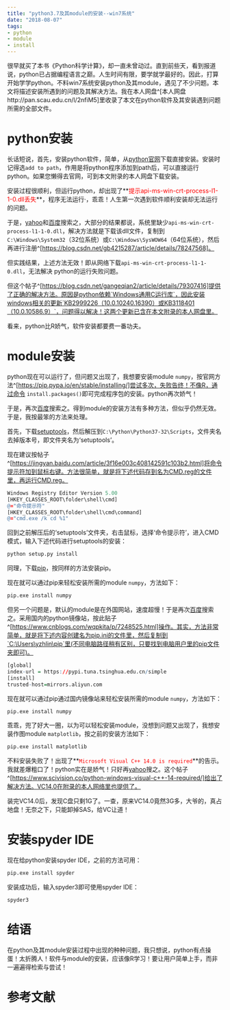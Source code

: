 ```yaml
---
title: "python3.7及其module的安装--win7系统"
date: "2018-08-07"
tags:
- python
- module
- install
---
```

   
很早就买了本书《Python科学计算》，却一直未曾动过。直到前些天，看到报道说，python已占据编程语言之巅。人生时间有限，要学就学最好的。因此，打算开始学学python。不料win7系统安装python及其module，遇见了不少问题。本文将描述安装所遇到的问题及其解决方法。我在本人网盘^[本人网盘http://pan.scau.edu.cn/l/2nfiM5]里收录了本文在python软件及其安装遇到问题所需的全部文件。
<!--more-->

# python安装
长话短说，首先，安装python软件，简单，从[python官网](https://www.python.org/downloads/windows/)下载直接安装。安装时记得选`add to path`，作用是将python程序添加到path后，可以直接运行python。如果您懒得去官网，可到本文附录的本人网盘下载安装。

安装过程很顺利，但运行python，却出现了**<span style="color:red">提示api-ms-win-crt-process-l1-1-0.dll丢失</span>**，程序无法运行·，乖乖！人生第一次遇到软件顺利安装却无法运行的问题。

于是，[yahoo](https://www.yahoo.com/)和[百度](https://www.baidu.com/)搜索之，大部分的结果都说，系统里缺少`api-ms-win-crt-process-l1-1-0.dll`，解决方法就是下载该dll文件，复制到`C:\Windows\System32`（32位系统）或`C:\Windows\SysWOW64`（64位系统），然后再进行注册^[https://blog.csdn.net/gb4215287/article/details/78247568]。

但实践结果，上述方法无效！即从网络下载`api-ms-win-crt-process-l1-1-0.dll`，无法解决
python的运行失败问题。

但这个帖子^[https://blog.csdn.net/gangeqian2/article/details/79307416]提供了正确的解决方法。原因是python依赖`Windows通用C运行库`，因此安装windows相关的更新`KB2999226（10.0.10240.16390）或KB3118401（10.0.10586.9）`，问题得以解决！这两个更新已含在本文附录的本人网盘里。

看来，python比R娇气，软件安装都要费一番功夫。

# module安装
python现在可以运行了，但问题又出现了，我想要安装module `numpy`，按官网方法^[https://pip.pypa.io/en/stable/installing/]尝试多次，失败告终！不像R，通过命令 `install.packages()`即可完成程序包的安装。python再次娇气！

于是，再次[百度](https://www.baidu.com/)搜索之。得到module的安装方法有多种方法，但似乎仍然无效。于是，我按最笨的方法来处理。

首先，下载[setuptools](https://files.pythonhosted.org/packages/d3/3e/1d74cdcb393b68ab9ee18d78c11ae6df8447099f55fe86ee842f9c5b166c/setuptools-40.0.0.zip)，然后解压到`C:\Python\Python37-32\Scripts`，文件夹名去掉版本号，即文件夹名为‘setuptools’。

现在建议按帖子^[https://jingyan.baidu.com/article/3f16e003c408142591c103b2.html]将命令提示符加到鼠标右键。方法很简单，就是将下述代码存到名为CMD.reg的文件里，再运行CMD.reg。

```r
Windows Registry Editor Version 5.00
[HKEY_CLASSES_ROOT\folder\shell\cmd]
@="命令提示符"
[HKEY_CLASSES_ROOT\folder\shell\cmd\command]
@="cmd.exe /k cd %1"
```

回到之前解压后的‘setuptools’文件夹，右击鼠标，选择‘命令提示符’，进入CMD模式，输入下述代码进行setuptools的安装：

```r
python setup.py install
```

同理，下载[pip](https://files.pythonhosted.org/packages/69/81/52b68d0a4de760a2f1979b0931ba7889202f302072cc7a0d614211bc7579/pip-18.0.tar.gz)，按同样的方法安装pip。

现在就可以通过pip来轻松安装所需的module `numpy`，方法如下：

```r
pip.exe install numpy
```

但另一个问题是，默认的module是在外国网站，速度超慢！于是再次[百度](https://www.baidu.com/)搜索之。采用国内的python镜像站，按此贴子^[https://www.cnblogs.com/wqpkita/p/7248525.html]操作。其实，方法非常简单，就是将下述内容创建名为pip.ini的文件里，然后复制到`C:\Users\yzhlin\pip`里(不同电脑路径稍有区别，只要找到电脑用户里的pip文件夹即可)。

```r
[global]
index-url = https://pypi.tuna.tsinghua.edu.cn/simple
[install]
trusted-host=mirrors.aliyun.com
```

现在就可以通过pip通过国内镜像站来轻松安装所需的module `numpy`，方法如下：

```r
pip.exe install numpy
```    

乖乖，兜了好大一圈，以为可以轻松安装module，没想到问题又出现了，我想安装作图module 
`matplotlib`，按之前的安装方法如下：

```r
pip.exe install matplotlib
```    

不料安装失败了！出现了**<span style="color:red">`Microsoft Visual C++ 14.0 is required`</span>**的告示。我就差爆粗口了！python实在是娇气！只好再[yahoo](https://www.yahoo.com/)搜之。这个帖子^[https://www.scivision.co/python-windows-visual-c++-14-required/]给出了解决方法。VC14.0在附录的本人网络里也提供了。

装完VC14.0后，发现C盘只剩1G了。一查，原来VC14.0竟然3G多，大爷的，真占地盘！无奈之下，只能卸掉SAS，给VC让道！

# 安装spyder IDE
现在给python安装spyder IDE，之前的方法可用：

```r
pip.exe install spyder
``` 
安装成功后，输入spyder3即可使用spyder IDE：

```r
spyder3
``` 

# 结语
在python及其module安装过程中出现的种种问题，我只想说，python有点操蛋！太折腾人！软件与module的安装，应该像R学习！要让用户简单上手，而非一遍遍得检索与尝试！

# 参考文献

